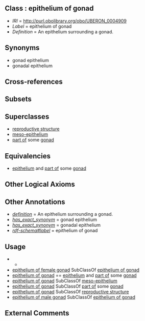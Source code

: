 
## Class : epithelium of gonad

 * *IRI* = http://purl.obolibrary.org/obo/UBERON_0004909
 * *Label* = epithelium of gonad
 * *Definition* = An epithelium surrounding a gonad.

## Synonyms

 * gonad epithelium
 * gonadal epithelium

## Cross-references


## Subsets


## Superclasses

 * [reproductive structure](../../UBERON/56/UBERON_0005156.md)
 * [meso-epithelium](../../UBERON/75/UBERON_0012275.md)
 * [part of](../../BFO/50/BFO_0000050.md) some [gonad](../../UBERON/91/UBERON_0000991.md)

## Equivalencies

 * [epithelium](../../UBERON/83/UBERON_0000483.md) and [part of](../../BFO/50/BFO_0000050.md) some [gonad](../../UBERON/91/UBERON_0000991.md)

## Other Logical Axioms


## Other Annotations

 * *[definition](../../IAO/15/IAO_0000115.md)* = An epithelium surrounding a gonad.
 * *[has_exact_synonym](../../ym/oboInOwl#hasExactSynonym.md)* = gonad epithelium
 * *[has_exact_synonym](../../ym/oboInOwl#hasExactSynonym.md)* = gonadal epithelium
 * *[rdf-schema#label](../../el/rdf-schema#label.md)* = epithelium of gonad

## Usage

 * -
 * [epithelium of female gonad](../../UBERON/11/UBERON_0004911.md) SubClassOf [epithelium of gonad](../../UBERON/09/UBERON_0004909.md)
 * [epithelium of gonad](../../UBERON/09/UBERON_0004909.md) == [epithelium](../../UBERON/83/UBERON_0000483.md) and [part of](../../BFO/50/BFO_0000050.md) some [gonad](../../UBERON/91/UBERON_0000991.md)
 * [epithelium of gonad](../../UBERON/09/UBERON_0004909.md) SubClassOf [meso-epithelium](../../UBERON/75/UBERON_0012275.md)
 * [epithelium of gonad](../../UBERON/09/UBERON_0004909.md) SubClassOf [part of](../../BFO/50/BFO_0000050.md) some [gonad](../../UBERON/91/UBERON_0000991.md)
 * [epithelium of gonad](../../UBERON/09/UBERON_0004909.md) SubClassOf [reproductive structure](../../UBERON/56/UBERON_0005156.md)
 * [epithelium of male gonad](../../UBERON/10/UBERON_0004910.md) SubClassOf [epithelium of gonad](../../UBERON/09/UBERON_0004909.md)

## External Comments

